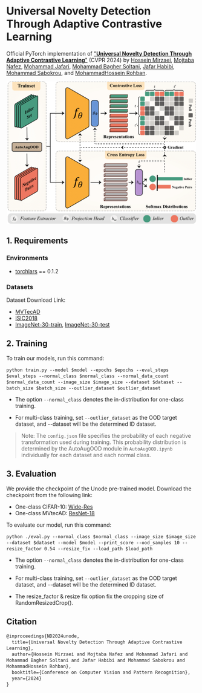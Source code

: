 # Universal Novelty Detection Through Adaptive Contrastive Learning

Official PyTorch implementation of
["**Universal Novelty Detection Through Adaptive Contrastive Learning**"]() (CVPR 2024) by
[Hossein Mirzaei](),
[Mojtaba Nafez](),
[Mohammad Jafari](),
[Mohammad Bagher Soltani](),
[Jafar Habibi](),
[Mohammad Sabokrou](),
and [MohammadHossein Rohban]().

<p align="center">
    <img src=figures/method.png width="500"> 
</p>

## 1. Requirements
### Environments
- [torchlars](https://github.com/kakaobrain/torchlars) == 0.1.2 

### Datasets 

Dataset Download Link:

* [MVTecAD](https://www.mvtec.com/company/research/datasets/mvtec-ad)
* [ISIC2018](https://www.kaggle.com/datasets/maxjen/isic-task3-dataset)
* [ImageNet-30-train](https://drive.google.com/file/d/1B5c39Fc3haOPzlehzmpTLz6xLtGyKEy4/view),
[ImageNet-30-test](https://drive.google.com/file/d/13xzVuQMEhSnBRZr-YaaO08coLU2dxAUq/view)

## 2. Training

To train our models, run this command:

```train
python train.py --model $model --epochs $epochs --eval_steps $eval_steps --normal_class $normal_class --normal_data_count $normal_data_count --image_size $image_size --dataset $dataset --batch_size $batch_size --outlier_dataset $outlier_dataset
```

* The option `--normal_class` denotes the in-distribution for one-class training.

* For multi-class training, set `--outlier_dataset` as the OOD target dataset, and --dataset will be the determined ID dataset.

> Note: The `config.json` file specifies the probability of each negative transformation used during training. This probability distribution is determined by the AutoAugOOD module in  `AutoAugOOD.ipynb` individually for each dataset and each normal class.

## 3. Evaluation

We provide the checkpoint of the Unode pre-trained model. Download the checkpoint from the following link:
- One-class CIFAR-10: [Wide-Res](https://drive.google.com/drive/folders/1Qcj0SC3IBl50Cdsb8X4hBiLpNHstlPFZ?usp=sharing)
- One-class MVtecAD: [ResNet-18](https://drive.google.com/drive/folders/1--lOGcKV0LGbI_qV9DIt-ifUr-KYZOe6?usp=sharing)

To evaluate our model, run this command:

```eval
python ./eval.py --normal_class $normal_class --image_size $image_size --dataset $dataset --model $model --print_score --ood_samples 10 --resize_factor 0.54 --resize_fix --load_path $load_path 
```


* The option `--normal_class` denotes the in-distribution for one-class training.

* For multi-class training, set `--outlier_dataset` as the OOD target dataset, and --dataset will be the determined ID dataset.

* The resize_factor & resize fix option fix the cropping size of RandomResizedCrop().

## Citation
```
@inproceedings{ND2024unode,
  title={Universal Novelty Detection Through Adaptive Contrastive Learning},
  author={Hossein Mirzaei and Mojtaba Nafez and Mohammad Jafari and Mohammad Bagher Soltani and Jafar Habibi and Mohammad Sabokrou and MohammadHossein Rohban},
  booktitle={Conference on Computer Vision and Pattern Recognition},
  year={2024}
}
```
